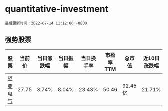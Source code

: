 # quantitative-investment

`最后更新时间：2022-07-14 11:12:00 +0800`

## 强势股票

|股票|当前价|当日涨跌幅|当日振幅|当日换手率|市盈率TTM|总市值|近10日涨跌幅|
|----|----|----|----|----|----|----|----|
|[望变电气](https://xueqiu.com/S/SH603191)|27.75|3.74%|8.04%|23.43%|50.46|92.45亿|21.71%|
